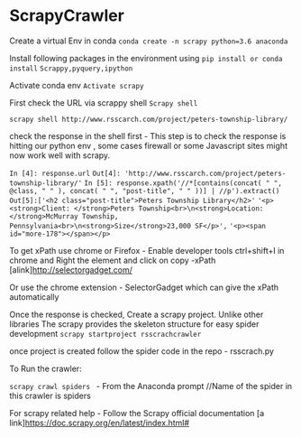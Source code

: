 # ScrapyCrawler

Create a virtual Env  in conda 
```conda create -n scrapy python=3.6 anaconda```

Install following packages in the environment using 
```pip install or conda install```
```Scrappy,pyquery,ipython```

Activate conda env
```Activate scrapy```

First check the URL via scrappy shell
```Scrapy shell ```

```scrapy shell http://www.rsscarch.com/project/peters-township-library/```

check the response in the shell first - This step is to check the response is hitting our python env , some cases firewall or some Javascript sites might now work well with scrapy.

```In [4]: response.url```
```Out[4]: 'http://www.rsscarch.com/project/peters-township-library/'```
```In [5]: response.xpath('//*[contains(concat( " ", @class, " " ), concat( " ", "post-title", " " ))] | //p').extract()```
```Out[5]:['<h2 class="post-title">Peters Township Library</h2>'```
```'<p><strong>Client: </strong>Peters Township<br>\n<strong>Location: </strong>McMurray Township,``` ```Pennsylvania<br>\n<strong>Size</strong>23,000 SF</p>',```
 ```'<p><span id="more-178"></span></p>```
 
 To get xPath use chrome or Firefox - Enable developer tools 
ctrl+shift+I in chrome and Right the element and click on copy -xPath 
[alink]http://selectorgadget.com/

Or use the chrome extension  - SelectorGadget which can give the xPath automatically 
 
 Once the response is checked, Create a scrapy project. Unlike other libraries The scrapy provides the skeleton structure for easy spider development
 ```scrapy startproject rsscrachcrawler```
 
 once project is created follow the spider code in the repo - rsscrach.py
 
 To Run the crawler:
 
 ```scrapy crawl spiders ``` - From the Anaconda prompt  //Name of the spider in this crawler is spiders
 
For scrapy related help - Follow the Scrapy official documentation 
[a link]https://doc.scrapy.org/en/latest/index.html#
 

